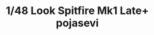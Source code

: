 ---
layout: product
title: "1/48 Look Spitfire Mk1 Late+ pojasevi"
price: "850" 
desc: "Eduard Brassin"
img_path: "/assets/img/644064.webp"
brand: "EDUARD"
available: true
special_offer: false
new: true
soon: false
cat: "010000"
subcat: "010400"
subsubcat: "00"
sifra: "644064"
popular: false
---